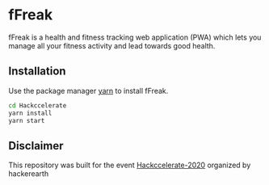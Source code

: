 # fFreak

fFreak is a health and fitness tracking web application (PWA) which lets you manage all your fitness activity and lead towards good health.

## Installation

Use the package manager [yarn](https://yarnpkg.com/) to install fFreak.

```bash
cd Hackccelerate
yarn install
yarn start
```

## Disclaimer
This repository was built for the event [Hackccelerate-2020](https://www.hackerearth.com/challenges/hackathon/hackccelerate-2020/) organized by hackerearth